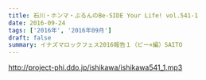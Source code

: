 ```yaml
---
title: 石川・ホンマ・ぶるんのBe-SIDE Your Life! vol.541-1
date: 2016-09-24
tags: ['2016年', '2016年09月']
draft: false
summary: イナズマロックフェス2016報告１（ビー×編）SAITO
---
```


http://project-phi.ddo.jp/ishikawa/ishikawa541_1.mp3
